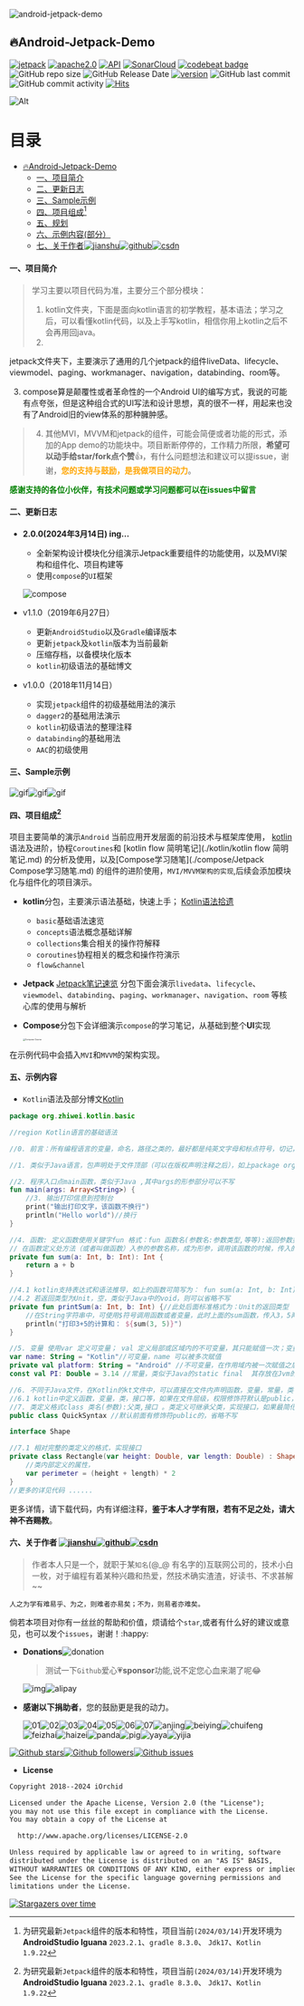 ![android-jetpack-demo](https://developer.android.google.cn/images/hero-illustrations/android-jetpack-hero.svg)

## 🔥Android-Jetpack-Demo

[![jetpack](https://img.shields.io/badge/iOrchid-Jetpack-brightgreen.svg)](https://developer.android.com/jetpack/) [![apache2.0](https://img.shields.io/badge/license-apache2.0-brightgreen.svg)](./LICENSE)
[![API](https://img.shields.io/badge/API-24%2B-brightgreen.svg?style=flat)](https://android-arsenal.com/api?level=24) [![SonarCloud](https://sonarcloud.io/api/project_badges/measure?project=iOrchid_android-jetpack-demo&metric=alert_status)](https://sonarcloud.io/dashboard?id=iOrchid_android-jetpack-demo) [![codebeat badge](https://codebeat.co/badges/cf8fdfb4-2716-4494-9a72-b1727a8d5805)](https://codebeat.co/projects/github-com-iOrchid-android-jetpack-demo-master) ![GitHub repo size](https://img.shields.io/github/repo-size/iOrchid/android-jetpack-demo.svg?style=flat-square) ![GitHub Release Date](https://img.shields.io/github/release-date/iOrchid/android-jetpack-demo.svg?color=orange&style=flat-square) [![version](https://img.shields.io/github/release/iOrchid/android-jetpack-demo.svg)](https://github.com/iOrchid/android-jetpack-demo/releases) ![GitHub last commit](https://img.shields.io/github/last-commit/iOrchid/android-jetpack-demo.svg?style=flat-square) ![GitHub commit activity](https://img.shields.io/github/commit-activity/m/iOrchid/android-jetpack-demo.svg?style=flat-square) [![Hits](https://hits.seeyoufarm.com/api/count/incr/badge.svg?url=https%3A%2F%2Fgithub.com%2FiOrchid%2Fandroid-jetpack-demo&count_bg=%2379C83D&title_bg=%23555555&icon=&icon_color=%23E7E7E7&title=hits&edge_flat=false)](https://hits.seeyoufarm.com)

![Alt](https://repobeats.axiom.co/api/embed/c5eaf3c2f1e3cdb7a5545393195f6b26014cd91d.svg "Repobeats analytics image")



目录
=================

* [<g-emoji class="g-emoji" alias="fire" fallback-src="https://github.githubassets.com/images/icons/emoji/unicode/1f525.png">🔥</g-emoji>Android-Jetpack-Demo]()
  * [一、项目简介]()
  * [二、更新日志]()
  * [三、Sample示例]()
  * [四、项目组成[^1]]()
  * [五、规划]()
  * [六、示例内容(部分）]()
  * [七、关于作者]()[![jianshu](./docs/images/jianshu.svg)](https://www.jianshu.com/u/72294e6848c0)[![github](./docs/images/github.svg)](https://github.com/iOrchid)[![csdn](./docs/images/csdn.svg)](https://blog.csdn.net/zhiwei9001)

####  一、项目简介

> 学习主要以项目代码为准，主要分三个部分模块：
>
> 1. kotlin文件夹，下面是面向kotlin语言的初学教程，基本语法；学习之后，可以看懂kotlin代码，以及上手写kotlin，相信你用上kotlin之后不会再用回java。
>2.
jetpack文件夹下，主要演示了通用的几个jetpack的组件liveData、lifecycle、viewmodel、paging、workmanager、navigation，databinding、room等。

3. compose算是颠覆性或者革命性的一个Android
   UI的编写方式，我说的可能有点夸张，但是这种组合式的UI写法和设计思想，真的很不一样，用起来也没有了Android旧的view体系的那种臃肿感。
> 4. 其他MVI，MVVM和jetpack的组件，可能会简便或者功能的形式，添加的App demo的功能块中。项目断断停停的，工作精力所限，**希望可以动手给star/fork点个赞**👍，有什么问题想法和建议可以提issue，谢谢，<font color="orange">**您的支持与鼓励，是我做项目的动力**</font>。

<font color="green">**感谢支持的各位小伙伴，有技术问题或学习问题都可以在issues中留言**</font>

#### 二、更新日志

- **2.0.0(2024年3月14日) ing…**
  
  - 全新架构设计模块化分组演示Jetpack重要组件的功能使用，以及MVI架构和组件化、项目构建等
  - 使用`compose`的`UI`框架

  ![compose](https://developer.android.google.cn/static/develop/ui/compose/images/compose-roadmap.png?hl=zh-cn)
  
- v1.1.0（2019年6月27日）
  - 更新`AndroidStudio`以及`Gradle`编译版本
  - 更新`jetpack`及`kotlin`版本为当前最新
  - 压缩存档，以备模块化版本
  - `kotlin`初级语法的基础博文
  
- v1.0.0（2018年11月14日）
  - 实现`jetpack`组件的初级基础用法的演示
  - `dagger2`的基础用法演示
  - `kotlin`初级语法的整理注释
  - `databinding`的基础用法
  - `AAC`的初级使用

#### 三、Sample示例

![gif](./docs/show/gif01.gif)![gif](./docs/show/gif02.gif)![gif](./docs/show/gif03.gif)

#### 四、项目组成[^1]

项目主要简单的演示`Android`
当前应用开发层面的前沿技术与框架库使用， [kotlin](./kotlin/Kotlin语法拾遗.md)
语法及进阶，协程`Coroutines`和 [kotlin flow 简明笔记](./kotlin/kotlin flow 简明笔记.md)
的分析及使用，以及[Compose学习随笔](./compose/Jetpack Compose学习随笔.md)
的组件的进阶使用，`MVI/MVVM架构的实现`,后续会添加模块化与组件化的项目演示。

- **kotlin**分包，主要演示语法基础，快速上手； [Kotlin语法拾遗](./kotlin/Kotlin语法拾遗.md)

  - `basic`基础语法速览
  - `concepts`语法概念基础详解
  - `collections`集合相关的操作符解释
  - `coroutines`协程相关的概念和操作符演示
  - `flow&channel`

- **Jetpack** [Jetpack笔记速览](./jetpack/jetpack笔记速览.md)
  分包下面会演示`livedata`、`lifecycle`、`viewmodel`、`databinding`、`paging`、`workmanager`、`navigation`、`room`
  等核心库的使用与解析

- **Compose**分包下会详细演示`compose`的学习笔记，从基础到整个**UI**实现

  <img src="https://developer.android.google.cn/courses/jetpack-compose/images/course-logo.svg" alt="Compose Course" style="zoom:25%;" />

在示例代码中会插入`MVI`和`MVVM`的架构实现。

#### 五、示例内容

- `Kotlin`语法及部分博文[Kotlin](https://www.jianshu.com/p/bdbe2ab6e9b2)

```kotlin
package org.zhiwei.kotlin.basic

//region Kotlin语言的基础语法

//0. 前言：所有编程语言的变量，命名，路径之类的，最好都是纯英文字母和标点符号，切记，可避免日后编程输入的一些问题

//1. 类似于Java语言，包声明处于文件顶部（可以在版权声明注释之后），如上package org.zhiwei.kotlin.basic 的包名；一般用唯一域名倒置方式区分；

//2. 程序入口点main函数，类似于Java ,其中args的形参部分可以不写
fun main(args: Array<String>) {
    //3. 输出打印信息到控制台
    print("输出打印文字，该函数不换行")
    println("Hello world")//换行
}

//4. 函数: 定义函数使用关键字fun 格式：fun 函数名(参数名:参数类型,等等):返回参数类型{ .... return xxx } ;
// 在函数定义处方法（或者叫做函数）入参的参数名称，成为形参，调用该函数的时候，传入的参数具体，叫做实参。
private fun sum(a: Int, b: Int): Int {
    return a + b
}

//4.1 kotlin支持表达式和语法推导，如上的函数可简写为： fun sum(a: Int, b: Int) = a + b
//4.2 若返回类型为Unit，空，类似于Java中的void，则可以省略不写
private fun printSum(a: Int, b: Int) {//此处后面标准格式为：Unit的返回类型
    //在String字符串中，可使用$符号调用函数或者变量，此时上面的sum函数，传入3，5两个参数就是实参，函数定义的a，b叫做形参
    println("打印3+5的计算和： ${sum(3, 5)}")
}

//5. 变量 使用var 定义可变量； val 定义局部或区域内的不可变量，其只能赋值一次；变量的声明格式 var/val 变量名:变量类型 = 值 。可省略类型，如果能够自动推导的。或者可以延迟初始化。
var name: String = "Kotlin"//可变量，name 可以被多次赋值
private val platform: String = "Android" //不可变量，在作用域内被一次赋值之后，不可再改
const val PI: Double = 3.14 //常量，类似于Java的static final  其存放在Jvm的静态常量区，调用使用类名. 或者直接导入。

//6. 不同于Java文件，在Kotlin的kt文件中，可以直接在文件内声明函数，变量，常量，类等定义，而不是Java那种必须在某个类中定义。且一个kt文件可以定义多个public的类。
//6.1 kotlin中定义函数，变量，类，接口等，如果在文件层级，权限修饰符默认是public，则会省略不写。类与函数默认是final的。
//7. 类定义格式class 类名(参数):父类,接口 。类定义可继承父类，实现接口，如果最简化，则如下，class 类名 即可。
public class QuickSyntax //默认前面有修饰符public的，省略不写

interface Shape

//7.1 相对完整的类定义的格式，实现接口
private class Rectangle(var height: Double, var length: Double) : Shape {
    //类内部定义的属性，
    var perimeter = (height + length) * 2
}
//更多的详见代码 ......
```

更多详情，请下载代码，内有详细注释，**鉴于本人才学有限，若有不足之处，请大神不吝赐教**。

#### 六、关于作者 [![jianshu](./docs/images/jianshu.svg)](https://www.jianshu.com/u/72294e6848c0)[![github](./docs/images/github.svg)](https://github.com/iOrchid)[![csdn](./docs/images/csdn.svg)](https://blog.csdn.net/zhiwei9001)

> 作者本人只是一个，就职于某`知名`(@_@ 有名字的)互联网公司的，技术小白一枚，对于编程有着某种兴趣和热爱，然技术确实渣渣，好读书、不求甚解~~

`人之为学有难易乎、为之，则难者亦易矣；不为，则易者亦难矣。`

倘若本项目对你有一丝丝的帮助和价值，烦请给个`star`,或者有什么好的建议或意见，也可以发个`issues`，谢谢！:happy:

- **Donations**![donation](./docs/images/donation.svg)

  > 测试一下`Github`爱心💗**sponsor**功能,说不定您心血来潮了呢😂

  ![img](./docs/images/admireCode.png)![alipay](./docs/images/alipay2QR.png)

- **感谢以下捐助者**，您的鼓励更是我的动力。

  ![01](./docs/images/admire/01.jpg)![02](./docs/images/admire/02.jpg)![03](./docs/images/admire/03.jpg)![04](./docs/images/admire/04.jpg)![05](./docs/images/admire/05.jpg)![06](./docs/images/admire/06.jpg)![07](./docs/images/admire/07.jpg)![anjing](./docs/images/admire/anjing.jpg )![beiying](./docs/images/admire/beiying.jpg)![chuifeng](./docs/images/admire/chuifeng.jpg)![feizhai](./docs/images/admire/feizhai.jpg)![haizei](./docs/images/admire/haizei.jpg)![panda](./docs/images/admire/panda.jpg)![pig](./docs/images/admire/pig.jpg)![yaya](./docs/images/admire/yaya.jpg)![yijia](./docs/images/admire/yijia.jpg)

[![Github stars](https://img.shields.io/github/stars/iOrchid/android-jetpack-demo.svg?style=social&label=star)](https://github.com/iOrchid/android-jetpack-demo)[![Github followers](https://img.shields.io/github/followers/iOrchid.svg?style=social&label=follow)](https://github.com/iOrchid/android-jetpack-demo)[![Github issues](https://img.shields.io/github/issues/iOrchid/android-jetpack-demo.svg?style=social&label=issues)](https://github.com/iOrchid/android-jetpack-demo)

- **License**

```markdown
Copyright 2018--2024 iOrchid

Licensed under the Apache License, Version 2.0 (the "License");
you may not use this file except in compliance with the License.
You may obtain a copy of the License at

  http://www.apache.org/licenses/LICENSE-2.0

Unless required by applicable law or agreed to in writing, software
distributed under the License is distributed on an "AS IS" BASIS,
WITHOUT WARRANTIES OR CONDITIONS OF ANY KIND, either express or implied.
See the License for the specific language governing permissions and
limitations under the License.
```

[![Stargazers over time](https://starchart.cc/iOrchid/android-jetpack-demo.svg)](https://starchart.cc/iOrchid/android-jetpack-demo)

[^1]: 为研究最新`Jetpack`组件的版本和特性，项目当前`(2024/03/14)`开发环境为**AndroidStudio Iguana** `2023.2.1`、`gradle 8.3.0`、  `Jdk17`、`Kotlin 1.9.22`

[^2]: **项目使用`AS`及相关环境配置可能与你本地不同，**参照 [配置gradle](https://github.com/iOrchid/android-jetpack-demo/issues/3#issuecomment-840276571)
[^3]: 参照`Compose`项目有[compose cookbook](https://github.com/Gurupreet/ComposeCookBook)，[compose tutorial](https://github.com/SmartToolFactory/Jetpack-Compose-Tutorials),[compose codelab](https://github.com/android/codelab-android-compose),[compose sample](https://github.com/android/compose-samples) 致敬感谢

